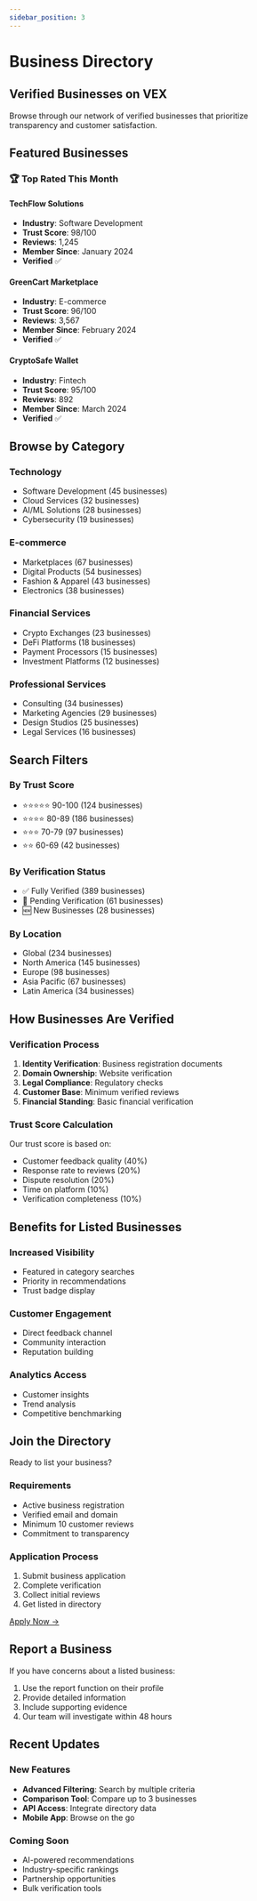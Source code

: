 ```yaml
---
sidebar_position: 3
---
```


# Business Directory

## Verified Businesses on VEX

Browse through our network of verified businesses that prioritize transparency and customer satisfaction.

## Featured Businesses

### 🏆 Top Rated This Month

#### TechFlow Solutions
- **Industry**: Software Development
- **Trust Score**: 98/100
- **Reviews**: 1,245
- **Member Since**: January 2024
- **Verified** ✅

#### GreenCart Marketplace
- **Industry**: E-commerce
- **Trust Score**: 96/100
- **Reviews**: 3,567
- **Member Since**: February 2024
- **Verified** ✅

#### CryptoSafe Wallet
- **Industry**: Fintech
- **Trust Score**: 95/100
- **Reviews**: 892
- **Member Since**: March 2024
- **Verified** ✅

## Browse by Category

### Technology
- Software Development (45 businesses)
- Cloud Services (32 businesses)
- AI/ML Solutions (28 businesses)
- Cybersecurity (19 businesses)

### E-commerce
- Marketplaces (67 businesses)
- Digital Products (54 businesses)
- Fashion & Apparel (43 businesses)
- Electronics (38 businesses)

### Financial Services
- Crypto Exchanges (23 businesses)
- DeFi Platforms (18 businesses)
- Payment Processors (15 businesses)
- Investment Platforms (12 businesses)

### Professional Services
- Consulting (34 businesses)
- Marketing Agencies (29 businesses)
- Design Studios (25 businesses)
- Legal Services (16 businesses)

## Search Filters

### By Trust Score
- ⭐⭐⭐⭐⭐ 90-100 (124 businesses)
- ⭐⭐⭐⭐ 80-89 (186 businesses)
- ⭐⭐⭐ 70-79 (97 businesses)
- ⭐⭐ 60-69 (42 businesses)

### By Verification Status
- ✅ Fully Verified (389 businesses)
- 🔄 Pending Verification (61 businesses)
- 🆕 New Businesses (28 businesses)

### By Location
- Global (234 businesses)
- North America (145 businesses)
- Europe (98 businesses)
- Asia Pacific (67 businesses)
- Latin America (34 businesses)

## How Businesses Are Verified

### Verification Process
1. **Identity Verification**: Business registration documents
2. **Domain Ownership**: Website verification
3. **Legal Compliance**: Regulatory checks
4. **Customer Base**: Minimum verified reviews
5. **Financial Standing**: Basic financial verification

### Trust Score Calculation
Our trust score is based on:
- Customer feedback quality (40%)
- Response rate to reviews (20%)
- Dispute resolution (20%)
- Time on platform (10%)
- Verification completeness (10%)

## Benefits for Listed Businesses

### Increased Visibility
- Featured in category searches
- Priority in recommendations
- Trust badge display

### Customer Engagement
- Direct feedback channel
- Community interaction
- Reputation building

### Analytics Access
- Customer insights
- Trend analysis
- Competitive benchmarking

## Join the Directory

Ready to list your business?

### Requirements
- Active business registration
- Verified email and domain
- Minimum 10 customer reviews
- Commitment to transparency

### Application Process
1. Submit business application
2. Complete verification
3. Collect initial reviews
4. Get listed in directory

[Apply Now →](/business/getting-started)

## Report a Business

If you have concerns about a listed business:

1. Use the report function on their profile
2. Provide detailed information
3. Include supporting evidence
4. Our team will investigate within 48 hours

## Recent Updates

### New Features
- **Advanced Filtering**: Search by multiple criteria
- **Comparison Tool**: Compare up to 3 businesses
- **API Access**: Integrate directory data
- **Mobile App**: Browse on the go

### Coming Soon
- AI-powered recommendations
- Industry-specific rankings
- Partnership opportunities
- Bulk verification tools